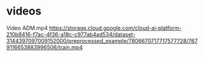 # videos

Video ADM.mp4
https://storage.cloud.google.com/cloud-ai-platform-210b8416-f7ac-4f36-a18c-c977ab4ad534/dataset-3144397097009152000/preprocessed_example/7806670717717577728/7679116653883996506/train.mp4
